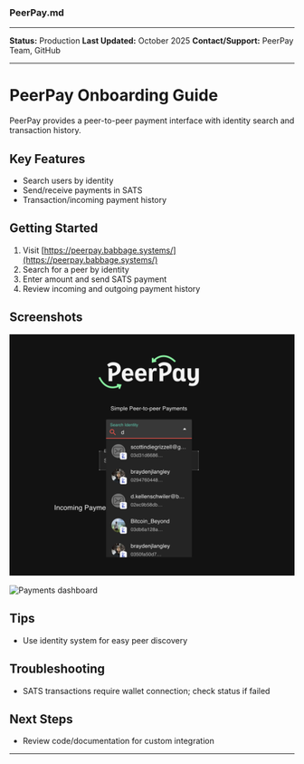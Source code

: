 ### PeerPay.md

***
**Status:** Production
**Last Updated:** October 2025
**Contact/Support:** PeerPay Team, GitHub

***
# PeerPay Onboarding Guide

PeerPay provides a peer-to-peer payment interface with identity search and transaction history.

## Key Features
- Search users by identity
- Send/receive payments in SATS
- Transaction/incoming payment history

## Getting Started

1. Visit [https://peerpay.babbage.systems/](https://peerpay.babbage.systems/)
2. Search for a peer by identity
3. Enter amount and send SATS payment
4. Review incoming and outgoing payment history

## Screenshots
![Identity search/input](../../../assets/onboardings/bsv-apps/peerpay-app/identity-search.png)

![Payments dashboard](../../../assets/onboardings/bsv-apps/peerpay-app/payments-dashboard.png)

## Tips
- Use identity system for easy peer discovery

## Troubleshooting
- SATS transactions require wallet connection; check status if failed

## Next Steps
- Review code/documentation for custom integration

***
